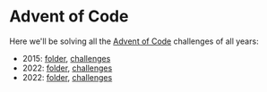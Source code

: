 # Advent of Code

Here we'll be solving all the [Advent of Code](https://adventofcode.com) challenges of all years:

- 2015: [folder](AOC2015/), [challenges](https://adventofcode.com/2015)
- 2022: [folder](AOC2022/), [challenges](https://adventofcode.com/2022)
- 2022: [folder](AOC2023/), [challenges](https://adventofcode.com/2023)
